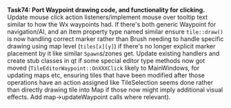 **Task74: Port Waypoint drawing code, and functionality for clicking.**
Update mouse click action listeners/implement mouse over tooltip text similar to how the Wx waypoints had. If there's both generic Waypoint for navigation/AI, and an Item property type named similar ensure `tile::draw()` is now handling correct marker rather than Brush needing to handle specific drawing using map level (`tiles[x][y]`) if there's no longer explicit marker placement by it like similar `Spawn`s/zones get. Update existing handlers and create stub classes in qt if some special editor type methods now got moved (`TileEditorWaypoint::OnXXXClick` likely to MainWindows, for updating maps etc, ensuring tiles that have been modified after those operations have an action assigned like TileSelection seems done rather than directly drawing tile into Map if those now might imply additional visual effects. Add map->updateWaypoint calls where relevant).
